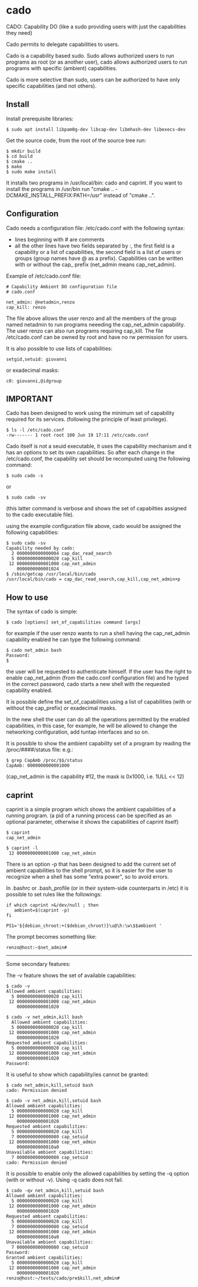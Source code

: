 # cado
CADO: Capability DO (like a sudo providing users with just the capabilities they need)

Cado permits to delegate capabilities to users.

Cado is a capability based sudo. Sudo allows authorized users to run programs
as root (or as another user), cado allows authorized users to run programs with
specific (ambient) capabilities.

Cado is more selective than sudo, users can be authorized to have only specific capabilities (and not others).

## Install
Install prerequisite libraries:
    
    $ sudo apt install libpam0g-dev libcap-dev libmhash-dev libexecs-dev
    
Get the source code, from the root of the source tree run:
```
$ mkdir build
$ cd build
$ cmake ..
$ make
$ sudo make install
```

It installs two programs in /usr/local/bin: cado and caprint.
If you want to install the programs in /usr/bin run "cmake .. -DCMAKE\_INSTALL\_PREFIX:PATH=/usr" instead of "cmake ..".

## Configuration

Cado needs a configuration file: /etc/cado.conf with the following syntax:
- lines beginning with # are comments
- all the other lines have two fields separated by :, the first field is a capability or a list of
capabilities, the second field is a list of users or groups (group names have @ as a prefix).
Capabilities can be written with or without the cap\_ prefix (net\_admin means cap\_net\_admin).

Example of /etc/cado.conf file:
```
# Capability Ambient DO configuration file
# cado.conf

net_admin: @netadmin,renzo
cap_kill: renzo
```

The file above allows the user renzo and all the members of the group named netadmin to run programs
neeeding the cap\_net\_admin capability.
The user renzo can also run programs requiring cap\_kill.
The file /etc/cado.conf can be owned by root and have no rw permission for users.


It is also possible to use lists of capabilities:
```
setgid,setuid: giovanni
```

or exadecimal masks:
```
c0: giovanni,@idgroup
```

## IMPORTANT
Cado has been designed to work using the minimum set of capability required for its services.
(following the principle of least privilege).
```
$ ls -l /etc/cado.conf
-rw------- 1 root root 100 Jun 19 17:11 /etc/cado.conf
```

Cado itself is not a seuid executable, it uses the capability mechanism and it has an options to
set its own capabilities. So after each change in the /etc/cado.conf, the capability set should be
recomputed using the following command:
```
$ sudo cado -s
```
or
```
$ sudo cado -sv
```
(this latter command is verbose and shows the set of capabilties assigned to the cado executable file).

using the example configuration file above, cado would be assigned the following capabilities:
```
$ sudo cado -sv
Capability needed by cado:
  2 0000000000000004 cap_dac_read_search
  5 0000000000000020 cap_kill
 12 0000000000001000 cap_net_admin
    0000000000001024
$ /sbin/getcap /usr/local/bin/cado
/usr/local/bin/cado = cap_dac_read_search,cap_kill,cap_net_admin+p
```

## How to use
The syntax of cado is simple:
```
$ cado [options] set_of_capabilities command [args]
```

for example if the user renzo wants to run a shell having the cap\_net\_admin capability enabled he can type
the following command:
```
$ cado net_admin bash
Password:
$
```

the user will be requested to authenticate himself. If the user has the right to enable cap\_net\_admin (from the
cado.conf configuration file) and he typed in the correct password, cado starts a new shell with the requested
capability enabled.

It is possible define the set\_of\_capabilities using a list of capabilities (with or without the cap\_prefix)
or exadecimal masks.

In the new shell the user can do all the operations permitted by the enabled capabilities,
in this case, for example, he will be allowed to change the networking configuration, add tuntap
interfaces and so on.

It is possible to show the ambient capability set of a program by reading the /proc/####/status file:
e.g.:
```
$ grep CapAmb /proc/$$/status
CapAmb: 0000000000001000
```

(cap\_net\_admin is the capability #12, the mask is 0x1000, i.e. 1ULL << 12)

## caprint

caprint is a simple program which shows the ambient capabilities of a running program.
(a pid of a running process can be specified as an optional parameter, otherwise it shows the capabilities
 of caprint itself)

```
$ caprint
cap_net_admin

$ caprint -l
 12 0000000000001000 cap_net_admin
```

There is an option -p that has been designed to add the current set of ambient capabilities to the shell prompt,
so it is easier for the user to recognize when a shell has some "extra power", so to avoid errors.

In .bashrc or .bash\_profile (or in their system-side counterparts in /etc) it is possible to set rules like
the followings:
```
if which caprint >&/dev/null ; then
   ambient=$(caprint -p)
fi

PS1='${debian_chroot:+($debian_chroot)}\u@\h:\w\$$ambient '
```

The prompt becomes something like:
```
renzo@host:~$net_admin#
```

---

Some secondary features:

The -v feature shows the set of available capabilities:
```
$ cado -v
Allowed ambient capabilities:
  5 0000000000000020 cap_kill
 12 0000000000001000 cap_net_admin
    0000000000001020

$ cado -v net_admin,kill bash
  Allowed ambient capabilities:
  5 0000000000000020 cap_kill
 12 0000000000001000 cap_net_admin
    0000000000001020
Requested ambient capabilities:
  5 0000000000000020 cap_kill
 12 0000000000001000 cap_net_admin
    0000000000001020
Password:
```

It is useful to show which capability/ies cannot be granted:
```
$ cado net_admin,kill,setuid bash
cado: Permission denied

$ cado -v net_admin,kill,setuid bash
Allowed ambient capabilities:
  5 0000000000000020 cap_kill
 12 0000000000001000 cap_net_admin
    0000000000001020
Requested ambient capabilities:
  5 0000000000000020 cap_kill
  7 0000000000000080 cap_setuid
 12 0000000000001000 cap_net_admin
    00000000000010a0
Unavailable ambient capabilities:
  7 0000000000000080 cap_setuid
cado: Permission denied
```
It is possible to enable only the allowed capabilities by setting the -q option
(with or without -v). Using -q cado does not fail.
```
$ cado -qv net_admin,kill,setuid bash
Allowed ambient capabilities:
  5 0000000000000020 cap_kill
 12 0000000000001000 cap_net_admin
    0000000000001020
Requested ambient capabilities:
  5 0000000000000020 cap_kill
  7 0000000000000080 cap_setuid
 12 0000000000001000 cap_net_admin
    00000000000010a0
Unavailable ambient capabilities:
  7 0000000000000080 cap_setuid
Password:
Granted ambient capabilities:
  5 0000000000000020 cap_kill
 12 0000000000001000 cap_net_admin
    0000000000001020
renzo@host:~/tests/cado/pre$kill,net_admin#
```
